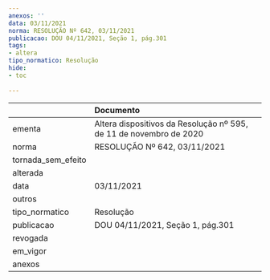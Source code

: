 ```yaml
---
anexos: ''
data: 03/11/2021
norma: RESOLUÇÃO Nº 642, 03/11/2021
publicacao: DOU 04/11/2021, Seção 1, pág.301
tags:
- altera
tipo_normatico: Resolução
hide: 
- toc 
 
---
```


|                    | Documento                                                          |
|:-------------------|:-------------------------------------------------------------------|
| ementa             | Altera dispositivos da Resolução nº 595, de 11 de novembro de 2020 |
| norma              | RESOLUÇÃO Nº 642, 03/11/2021                                       |
| tornada_sem_efeito |                                                                    |
| alterada           |                                                                    |
| data               | 03/11/2021                                                         |
| outros             |                                                                    |
| tipo_normatico     | Resolução                                                          |
| publicacao         | DOU 04/11/2021, Seção 1, pág.301                                   |
| revogada           |                                                                    |
| em_vigor           |                                                                    |
| anexos             |                                                                    |